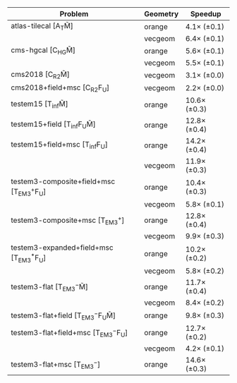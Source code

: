 | Problem                                                        | Geometry |      Speedup |
| -------------------------------------------------------------- | -------- | ------------ |
| atlas-tilecal [A$_\mathrm{T}$M̃]                               | orange   |  4.1× (±0.1) |
|                                                                | vecgeom  |  6.4× (±0.1) |
| cms-hgcal [C$_\mathrm{HG}$M̃]                                  | orange   |  5.6× (±0.1) |
|                                                                | vecgeom  |  5.5× (±0.1) |
| cms2018 [C$_\mathrm{R2}$M̃]                                    | vecgeom  |  3.1× (±0.0) |
| cms2018+field+msc [C$_\mathrm{R2}$F$_\mathrm{U}$]              | vecgeom  |  2.2× (±0.0) |
| testem15 [T$_\mathrm{inf}$M̃]                                  | orange   | 10.6× (±0.3) |
| testem15+field [T$_\mathrm{inf}$F$_\mathrm{U}$M̃]              | orange   | 12.8× (±0.4) |
| testem15+field+msc [T$_\mathrm{inf}$F$_\mathrm{U}$]            | orange   | 14.2× (±0.4) |
|                                                                | vecgeom  | 11.9× (±0.3) |
| testem3-composite+field+msc [T$_\mathrm{EM3}^+$F$_\mathrm{U}$] | orange   | 10.4× (±0.3) |
|                                                                | vecgeom  |  5.8× (±0.1) |
| testem3-composite+msc [T$_\mathrm{EM3}^+$]                     | orange   | 12.8× (±0.4) |
|                                                                | vecgeom  |  9.9× (±0.3) |
| testem3-expanded+field+msc [T$_\mathrm{EM3}^*$F$_\mathrm{U}$]  | orange   | 10.2× (±0.2) |
|                                                                | vecgeom  |  5.8× (±0.2) |
| testem3-flat [T$_\mathrm{EM3}^-$M̃]                            | orange   | 11.7× (±0.4) |
|                                                                | vecgeom  |  8.4× (±0.2) |
| testem3-flat+field [T$_\mathrm{EM3}^-$F$_\mathrm{U}$M̃]        | orange   |  9.8× (±0.3) |
| testem3-flat+field+msc [T$_\mathrm{EM3}^-$F$_\mathrm{U}$]      | orange   | 12.7× (±0.2) |
|                                                                | vecgeom  |  4.2× (±0.1) |
| testem3-flat+msc [T$_\mathrm{EM3}^-$]                          | orange   | 14.6× (±0.3) |
